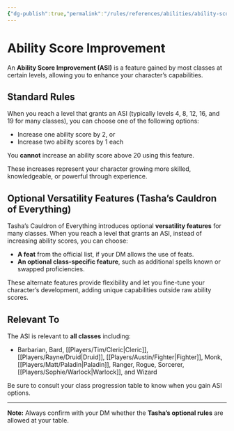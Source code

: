 ```yaml
---
{"dg-publish":true,"permalink":"/rules/references/abilities/ability-score-improvement/"}
---
```



# Ability Score Improvement

An **Ability Score Improvement (ASI)** is a feature gained by most classes at certain levels, allowing you to enhance your character’s capabilities.

## Standard Rules

When you reach a level that grants an ASI (typically levels 4, 8, 12, 16, and 19 for many classes), you can choose one of the following options:

- Increase one ability score by 2, or
- Increase two ability scores by 1 each

You **cannot** increase an ability score above 20 using this feature.

These increases represent your character growing more skilled, knowledgeable, or powerful through experience.

## Optional Versatility Features (Tasha’s Cauldron of Everything)

Tasha’s Cauldron of Everything introduces optional **versatility features** for many classes. When you reach a level that grants an ASI, instead of increasing ability scores, you can choose:

- **A feat** from the official list, if your DM allows the use of feats.
- **An optional class-specific feature**, such as additional spells known or swapped proficiencies.

These alternate features provide flexibility and let you fine-tune your character’s development, adding unique capabilities outside raw ability scores.

## Relevant To

The ASI is relevant to **all classes** including:
- Barbarian, Bard, [[Players/Tim/Cleric\|Cleric]], [[Players/Rayne/Druid\|Druid]], [[Players/Austin/Fighter\|Fighter]], Monk, [[Players/Matt/Paladin\|Paladin]], Ranger, Rogue, Sorcerer, [[Players/Sophie/Warlock\|Warlock]], and Wizard

Be sure to consult your class progression table to know when you gain ASI options.

---

**Note:** Always confirm with your DM whether the **Tasha’s optional rules** are allowed at your table.